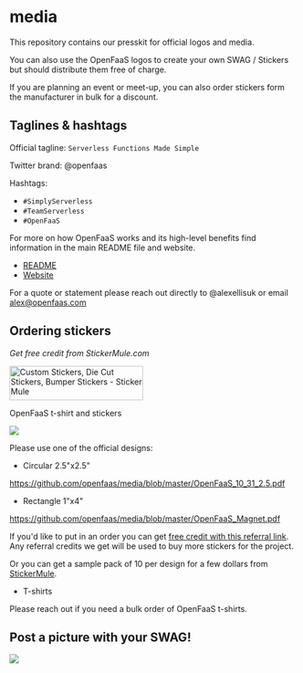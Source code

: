 # media

This repository contains our presskit for official logos and media.

You can also use the OpenFaaS logos to create your own SWAG / Stickers but should distribute them free of charge.

If you are planning an event or meet-up, you can also order stickers form the manufacturer in bulk for a discount.

## Taglines & hashtags

Official tagline: `Serverless Functions Made Simple`

Twitter brand: @openfaas

Hashtags:

* `#SimplyServerless`
* `#TeamServerless`
* `#OpenFaaS`

For more on how OpenFaaS works and its high-level benefits find information in the main README file and website.

* [README](https://github.com/openfaas/faas)
* [Website](https://www.openfaas.com)

For a quote or statement please reach out directly to @alexellisuk or email alex@openfaas.com

## Ordering stickers

*Get free credit from StickerMule.com*

<a href="https://www.stickermule.com/uk/unlock?ref_id=5304980701">
  <img alt="Custom Stickers, Die Cut Stickers, Bumper Stickers - Sticker Mule" border="0" height="60" src="https://d3g919u5f14ld1.cloudfront.net/assets/images/stores/sticker_mule/banners/small-90e5f24277.jpg" width="234" />
</a>

OpenFaaS t-shirt and stickers

![](https://pbs.twimg.com/media/DJdsYn5UQAAB4Rm.jpg)

Please use one of the official designs:

* Circular 2.5"x2.5"

https://github.com/openfaas/media/blob/master/OpenFaaS_10_31_2.5.pdf

* Rectangle 1"x4"

https://github.com/openfaas/media/blob/master/OpenFaaS_Magnet.pdf

If you'd like to put in an order you can get [free credit with this referral link](https://www.stickermule.com/uk/unlock?ref_id=5304980701). Any referral credits we get will be used to buy more stickers for the project.

Or you can get a sample pack of 10 per design for a few dollars from [StickerMule](https://www.stickermule.com/samples/stickers).

* T-shirts

Please reach out if you need a bulk order of OpenFaaS t-shirts.

## Post a picture with your SWAG!

![](https://pbs.twimg.com/media/DJaLlkJXgAEN-af.jpg)
